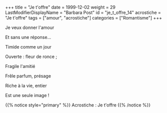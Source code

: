 +++
title = "Je t'offre"
date = 1999-12-02
weight = 29
LastModifierDisplayName = "Barbara Post"
id = "je_t_offre_14"
acrostiche = "Je t'offre"
tags = ["amour", "acrostiche"]
categories = ["Romantisme"]
+++

Je veux donner l'amour

Et sans une réponse...

Timide comme un jour

Ouverte : fleur de ronce ;

Fragile l'amitié

Frêle parfum, présage

Riche à la vie, entier

Est une seule image !

{{% notice style="primary" %}}
Acrostiche : Je t'offre
{{% /notice %}}
